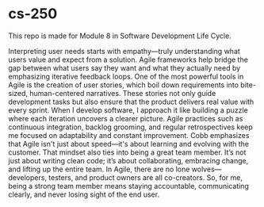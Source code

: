 # cs-250
This repo is made for Module 8 in Software Development Life Cycle.

Interpreting user needs starts with empathy—truly understanding what users value and expect from a solution. Agile frameworks help bridge the gap between what users say they want and what they actually need by emphasizing iterative feedback loops. One of the most powerful tools in Agile is the creation of user stories, which boil down requirements into bite-sized, human-centered narratives. These stories not only guide development tasks but also ensure that the product delivers real value with every sprint. When I develop software, I approach it like building a puzzle where each iteration uncovers a clearer picture. Agile practices such as continuous integration, backlog grooming, and regular retrospectives keep me focused on adaptability and constant improvement. Cobb emphasizes that Agile isn't just about speed—it's about learning and evolving with the customer. That mindset also ties into being a great team member. It’s not just about writing clean code; it’s about collaborating, embracing change, and lifting up the entire team. In Agile, there are no lone wolves—developers, testers, and product owners are all co-creators. So, for me, being a strong team member means staying accountable, communicating clearly, and never losing sight of the end user.

